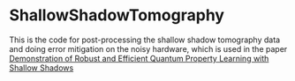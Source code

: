 # ShallowShadowTomography
This is the code for post-processing the shallow shadow tomography data and doing error mitigation on the noisy hardware, which is used in the paper [Demonstration of Robust and Efficient Quantum Property Learning with Shallow Shadows](https://arxiv.org/abs/2402.17911)
